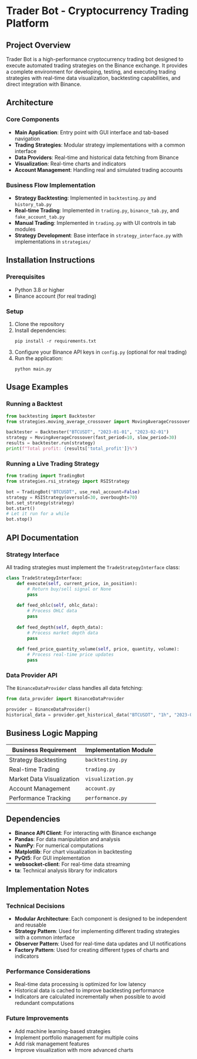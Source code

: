 # Trader Bot - Cryptocurrency Trading Platform

## Project Overview
Trader Bot is a high-performance cryptocurrency trading bot designed to execute automated trading strategies on the Binance exchange. It provides a complete environment for developing, testing, and executing trading strategies with real-time data visualization, backtesting capabilities, and direct integration with Binance.

## Architecture

### Core Components
- **Main Application**: Entry point with GUI interface and tab-based navigation
- **Trading Strategies**: Modular strategy implementations with a common interface
- **Data Providers**: Real-time and historical data fetching from Binance
- **Visualization**: Real-time charts and indicators
- **Account Management**: Handling real and simulated trading accounts

### Business Flow Implementation
- **Strategy Backtesting**: Implemented in `backtesting.py` and `history_tab.py`
- **Real-time Trading**: Implemented in `trading.py`, `binance_tab.py`, and `fake_account_tab.py`
- **Manual Trading**: Implemented in `trading.py` with UI controls in tab modules
- **Strategy Development**: Base interface in `strategy_interface.py` with implementations in `strategies/`

## Installation Instructions

### Prerequisites
- Python 3.8 or higher
- Binance account (for real trading)

### Setup
1. Clone the repository
2. Install dependencies:
   ```
   pip install -r requirements.txt
   ```
3. Configure your Binance API keys in `config.py` (optional for real trading)
4. Run the application:
   ```
   python main.py
   ```

## Usage Examples

### Running a Backtest
```python
from backtesting import Backtester
from strategies.moving_average_crossover import MovingAverageCrossover

backtester = Backtester("BTCUSDT", "2023-01-01", "2023-02-01")
strategy = MovingAverageCrossover(fast_period=10, slow_period=30)
results = backtester.run(strategy)
print(f"Total profit: {results['total_profit']}%")
```

### Running a Live Trading Strategy
```python
from trading import TradingBot
from strategies.rsi_strategy import RSIStrategy

bot = TradingBot("BTCUSDT", use_real_account=False)
strategy = RSIStrategy(oversold=30, overbought=70)
bot.set_strategy(strategy)
bot.start()
# Let it run for a while
bot.stop()
```

## API Documentation

### Strategy Interface
All trading strategies must implement the `TradeStrategyInterface` class:

```python
class TradeStrategyInterface:
    def execute(self, current_price, in_position):
        # Return buy/sell signal or None
        pass
        
    def feed_ohlc(self, ohlc_data):
        # Process OHLC data
        pass
        
    def feed_depth(self, depth_data):
        # Process market depth data
        pass
        
    def feed_price_quantity_volume(self, price, quantity, volume):
        # Process real-time price updates
        pass
```

### Data Provider API
The `BinanceDataProvider` class handles all data fetching:

```python
from data_provider import BinanceDataProvider

provider = BinanceDataProvider()
historical_data = provider.get_historical_data("BTCUSDT", "1h", "2023-01-01", "2023-02-01")
```

## Business Logic Mapping

| Business Requirement | Implementation Module |
|---------------------|------------------------|
| Strategy Backtesting | `backtesting.py` |
| Real-time Trading | `trading.py` |
| Market Data Visualization | `visualization.py` |
| Account Management | `account.py` |
| Performance Tracking | `performance.py` |

## Dependencies

- **Binance API Client**: For interacting with Binance exchange
- **Pandas**: For data manipulation and analysis
- **NumPy**: For numerical computations
- **Matplotlib**: For chart visualization in backtesting
- **PyQt5**: For GUI implementation
- **websocket-client**: For real-time data streaming
- **ta**: Technical analysis library for indicators

## Implementation Notes

### Technical Decisions
- **Modular Architecture**: Each component is designed to be independent and reusable
- **Strategy Pattern**: Used for implementing different trading strategies with a common interface
- **Observer Pattern**: Used for real-time data updates and UI notifications
- **Factory Pattern**: Used for creating different types of charts and indicators

### Performance Considerations
- Real-time data processing is optimized for low latency
- Historical data is cached to improve backtesting performance
- Indicators are calculated incrementally when possible to avoid redundant computations

### Future Improvements
- Add machine learning-based strategies
- Implement portfolio management for multiple coins
- Add risk management features
- Improve visualization with more advanced charts
